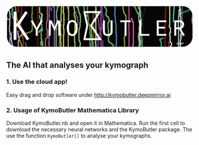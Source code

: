 ![alt text](misc/logo.png "KymoButler")
## The AI that analyses your kymograph
### 1. Use the cloud app!
Easy drag and drop software under http://kymobutler.deepmirror.ai
### 2. Usage of KymoButler Mathematica Library
Download KymoButler.nb and open it in Mathematica. Run the first cell to download the necessary neural networks and the KymoButler package. The use the function `KymoButler[]` to analyse your kymographs.


